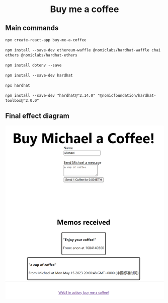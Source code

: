 <h1 align="center">
Buy me a coffee
</h1>


## Main commands

```
npx create-react-app buy-me-a-coffee

npm install --save-dev ethereum-waffle @nomiclabs/hardhat-waffle chai ethers @nomiclabs/hardhat-ethers

npm install dotenv --save

npm install --save-dev hardhat

npx hardhat

npm install --save-dev "hardhat@^2.14.0" "@nomicfoundation/hardhat-toolbox@^2.0.0"
```
## Final effect diagram
![web3 in action screenshot](https://github.com/Michael20150527/Web3InAction-BuyMeACoffee/blob/master/buy-me-a-coffee.png "buy me a coffee")
